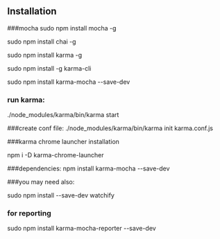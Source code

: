 ## Installation
###mocha
sudo npm install mocha -g

sudo npm install chai -g

sudo npm install karma -g

sudo npm install -g karma-cli

sudo npm install karma-mocha --save-dev


### run karma:
./node_modules/karma/bin/karma start

###create conf file:
 ./node_modules/karma/bin/karma init karma.conf.js

###karma chrome launcher installation

npm i -D karma-chrome-launcher

###dependencies:
npm install karma-mocha --save-dev

###you may need also:

sudo npm install --save-dev watchify

### for reporting
sudo npm install karma-mocha-reporter --save-dev